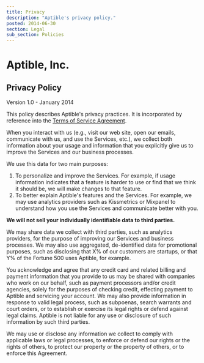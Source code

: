 ```yaml
---
title: Privacy
description: "Aptible's privacy policy."
posted: 2014-06-30
section: Legal
sub_section: Policies
---
```


Aptible, Inc.
=============
Privacy Policy
--------------

Version 1.0 - January 2014

This policy describes Aptible's privacy practices. It is incorporated by reference into the [Terms of Service Agreement](/terms).

When you interact with us (e.g., visit our web site, open our emails, communicate with us, and use the Services, etc.), we collect both information about your usage and information that you explicitly give us to improve the Services and our business processes.

We use this data for two main purposes:

1. To personalize and improve the Services. For example, if usage information indicates that a feature is harder to use or find that we think it should be, we will make changes to that feature.
1. To better explain Aptible's features and the Services. For example, we may use analytics providers such as Kissmetrics or Mixpanel to understand how you use the Services and communicate better with you.

<strong>We will not sell your individually identifiable data to third parties.</strong>

We may share data we collect with third parties, such as analytics providers, for the purpose of improving our Services and business processes. We may also use aggregated, de-identified data for promotional purposes, such as disclosing that X% of our customers are startups, or that Y% of the Fortune 500 uses Aptible, for example.

You acknowledge and agree that any credit card and related billing and payment information that you provide to us may be shared with companies who work on our behalf, such as payment processors and/or credit agencies, solely for the purposes of checking credit, effecting payment to Aptible and servicing your account. We may also provide information in response to valid legal process, such as subpoenas, search warrants and court orders, or to establish or exercise its legal rights or defend against legal claims. Aptible is not liable for any use or disclosure of such information by such third parties.

We may use or disclose any information we collect to comply with applicable laws or legal processes, to enforce or defend our rights or the rights of others, to protect our property or the property of others, or to enforce this Agreement.
